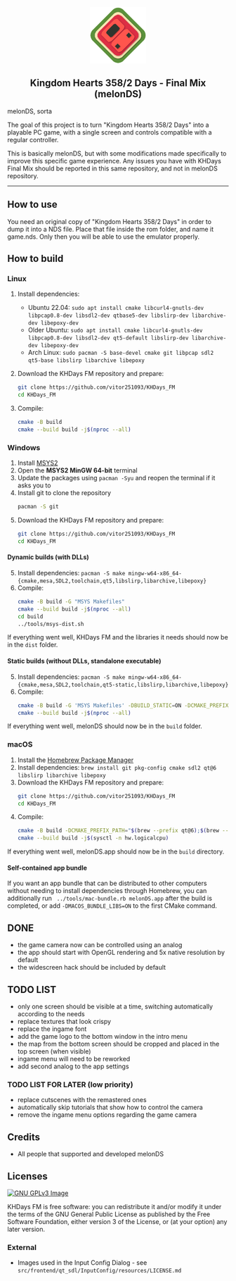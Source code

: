 <p align="center"><img src="https://raw.githubusercontent.com/vitor251093/KHDays_FM/master/res/icon/melon_128x128.png"></p>
<h2 align="center"><b>Kingdom Hearts 358/2 Days - Final Mix (melonDS)</b></h2>
melonDS, sorta

The goal of this project is to turn "Kingdom Hearts 358/2 Days" into a playable PC game, with a single screen and controls compatible with a regular controller.

This is basically melonDS, but with some modifications made specifically to improve this specific game experience. Any issues you have with KHDays Final Mix should be reported in this same repository, and not in melonDS repository.
<hr>

## How to use

You need an original copy of "Kingdom Hearts 358/2 Days" in order to dump it into a NDS file. Place that file inside the rom folder, and name it game.nds. Only then you will be able to use the emulator properly.

## How to build

### Linux
1. Install dependencies:
   * Ubuntu 22.04: `sudo apt install cmake libcurl4-gnutls-dev libpcap0.8-dev libsdl2-dev qtbase5-dev libslirp-dev libarchive-dev libepoxy-dev`
   * Older Ubuntu: `sudo apt install cmake libcurl4-gnutls-dev libpcap0.8-dev libsdl2-dev qt5-default libslirp-dev libarchive-dev libepoxy-dev`
   * Arch Linux: `sudo pacman -S base-devel cmake git libpcap sdl2 qt5-base libslirp libarchive libepoxy`
3. Download the KHDays FM repository and prepare:
   ```bash
   git clone https://github.com/vitor251093/KHDays_FM
   cd KHDays_FM
   ```

3. Compile:
   ```bash
   cmake -B build
   cmake --build build -j$(nproc --all)
   ```

### Windows
1. Install [MSYS2](https://www.msys2.org/)
2. Open the **MSYS2 MinGW 64-bit** terminal
3. Update the packages using `pacman -Syu` and reopen the terminal if it asks you to
4. Install git to clone the repository
   ```bash
   pacman -S git
   ```
5. Download the KHDays FM repository and prepare:
   ```bash
   git clone https://github.com/vitor251093/KHDays_FM
   cd KHDays_FM
   ```
#### Dynamic builds (with DLLs)
5. Install dependencies: `pacman -S make mingw-w64-x86_64-{cmake,mesa,SDL2,toolchain,qt5,libslirp,libarchive,libepoxy}`
6. Compile:
   ```bash
   cmake -B build -G "MSYS Makefiles"
   cmake --build build -j$(nproc --all)
   cd build
   ../tools/msys-dist.sh
   ```
If everything went well, KHDays FM and the libraries it needs should now be in the `dist` folder.

#### Static builds (without DLLs, standalone executable)
5. Install dependencies: `pacman -S make mingw-w64-x86_64-{cmake,mesa,SDL2,toolchain,qt5-static,libslirp,libarchive,libepoxy}`
6. Compile:
   ```bash
   cmake -B build -G 'MSYS Makefiles' -DBUILD_STATIC=ON -DCMAKE_PREFIX_PATH=/mingw64/qt5-static
   cmake --build build -j$(nproc --all)
   ```
If everything went well, melonDS should now be in the `build` folder.

### macOS
1. Install the [Homebrew Package Manager](https://brew.sh)
2. Install dependencies: `brew install git pkg-config cmake sdl2 qt@6 libslirp libarchive libepoxy`
3. Download the KHDays FM repository and prepare:
   ```zsh
   git clone https://github.com/vitor251093/KHDays_FM
   cd KHDays_FM
   ```
4. Compile:
   ```zsh
   cmake -B build -DCMAKE_PREFIX_PATH="$(brew --prefix qt@6);$(brew --prefix libarchive)" -DUSE_QT6=ON
   cmake --build build -j$(sysctl -n hw.logicalcpu)
   ```
If everything went well, melonDS.app should now be in the `build` directory.

#### Self-contained app bundle
If you want an app bundle that can be distributed to other computers without needing to install dependencies through Homebrew, you can additionally run `
../tools/mac-bundle.rb melonDS.app` after the build is completed, or add `-DMACOS_BUNDLE_LIBS=ON` to the first CMake command.

## DONE

 * the game camera now can be controlled using an analog
 * the app should start with OpenGL rendering and 5x native resolution by default
 * the widescreen hack should be included by default

## TODO LIST

 * only one screen should be visible at a time, switching automatically according to the needs
 * replace textures that look crispy
 * replace the ingame font
 * add the game logo to the bottom window in the intro menu
 * the map from the bottom screen should be cropped and placed in the top screen (when visible)
 * ingame menu will need to be reworked
 * add second analog to the app settings

### TODO LIST FOR LATER (low priority)

 * replace cutscenes with the remastered ones
 * automatically skip tutorials that show how to control the camera
 * remove the ingame menu options regarding the game camera

## Credits

 * All people that supported and developed melonDS

## Licenses

[![GNU GPLv3 Image](https://www.gnu.org/graphics/gplv3-127x51.png)](http://www.gnu.org/licenses/gpl-3.0.en.html)

KHDays FM is free software: you can redistribute it and/or modify
it under the terms of the GNU General Public License as published by
the Free Software Foundation, either version 3 of the License, or
(at your option) any later version.

### External
* Images used in the Input Config Dialog - see `src/frontend/qt_sdl/InputConfig/resources/LICENSE.md`
